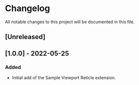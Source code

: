 # Changelog
All notable changes to this project will be documented in this file.

## [Unreleased]

## [1.0.0] - 2022-05-25
### Added
- Initial add of the Sample Viewport Reticle extension.
